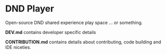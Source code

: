 # DND Player

Open-source DND shared experience play space ... or something.

**DEV.md** contains developer specific details

**CONTRIBUTION.md** contains details about contributing, code building and IDE niceties.